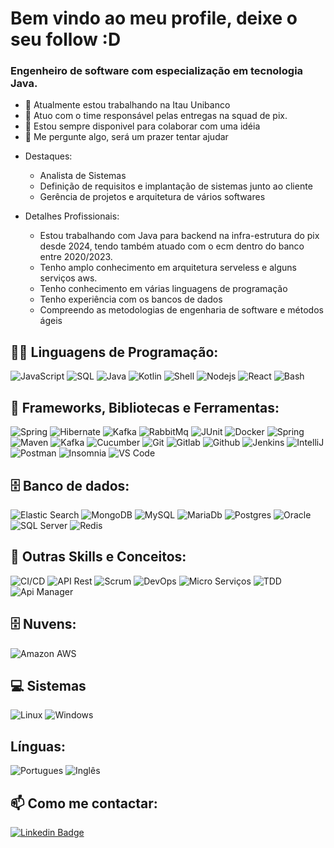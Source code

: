 # Bem vindo ao meu profile, deixe o seu follow :D

### Engenheiro de software com especialização em tecnologia Java. 

- 🔭 Atualmente estou trabalhando na Itau Unibanco
- 🌱 Atuo com o time responsável pelas entregas na squad de pix.
- 👯 Estou sempre disponivel para colaborar com uma idéia
- 💬 Me pergunte algo, será um prazer tentar ajudar

* Destaques: 
    * Analista de Sistemas
    * Definição de requisitos e implantação de sistemas junto ao cliente
    * Gerência de projetos e arquitetura de vários softwares

* Detalhes Profissionais: 
    * Estou trabalhando com Java para backend na infra-estrutura do pix desde 2024, tendo também atuado com o ecm dentro do banco entre 2020/2023.
    * Tenho amplo conhecimento em arquitetura serveless e alguns serviços aws. 
    * Tenho conhecimento em várias linguagens de programação
    * Tenho experiência com os bancos de dados
    * Compreendo as metodologias de engenharia de software e métodos ágeis

## 👨‍💻 Linguagens de Programação:
 ![JavaScript](https://img.shields.io/badge/-JavaScript%20-%23525252.svg?style=flat&logo=JavaScript&logoColor=yellow&) 
 ![SQL](https://img.shields.io/badge/SQL%20-%23525252.svg?style=flat&logo=amazon-dynamodb&) 
 ![Java](https://img.shields.io/badge/-Java%20-%23525252.svg?style=flat&logo=Java&logoColor=white&) 
 ![Kotlin](https://img.shields.io/badge/-Kotlin%20-%23525252.svg?style=flat&logo=kotlin&) 
 ![Shell](https://img.shields.io/badge/Shell%20-%23525252.svg?style=flat&logo=gnu-bash&) 
 ![Nodejs](https://img.shields.io/badge/-Nodejs%20-%23525252.svg?style=flat&logo=node.js&) 
 ![React](https://img.shields.io/badge/-React%20-%23525252.svg?style=flat&logo=React&logoColor=blue&) 
 ![Bash](https://img.shields.io/badge/GNU%20Bash-4EAA25?style=flat&logo=GNU%20Bash&color=gray) 
  

## 🧰 Frameworks, Bibliotecas e Ferramentas:

![Spring](https://img.shields.io/badge/-Spring%20-%23525252.svg?style=flat&logo=spring&logoColor=green&) 
![Hibernate](https://img.shields.io/badge/-Hibernate-%23525252.svg?style=flat&logo=hibernate&) 
![Kafka](https://img.shields.io/badge/-Kafka%20-%23525252.svg?style=flat&logo=kafka&logoColor=blue)
![RabbitMq](https://img.shields.io/badge/-RabbitMq%20-%23525252.svg?style=flat&logo=RabbitMq)
![JUnit](https://img.shields.io/badge/-JUnit%20-%23525252.svg?style=flat&logo=cachet&)
![Docker](https://img.shields.io/badge/-Docker%20-%23525252.svg?style=flat&logo=docker&)
![Spring](https://img.shields.io/badge/-Spring%20-%23525252.svg?style=flat&logo=spring&logoColor=green&)
![Maven](https://img.shields.io/badge/-Maven%20-%23525252.svg?style=flat&logo=apache-maven&logoColor=ffb9b4&)
![Kafka](https://img.shields.io/badge/-Kafka%20-%23525252.svg?style=flat&logo=apache-kafka&)
![Cucumber](https://img.shields.io/badge/-Cucumber%20-%23525252.svg?style=flat&logo=cucumber&)
![Git](https://img.shields.io/badge/-Git%20-%23525252.svg?style=flat&logo=git&)
![Gitlab](https://img.shields.io/badge/-Gitlab%20-%23525252.svg?style=flat&logo=Gitlab&)
![Github](https://img.shields.io/badge/-GitHub%20-%23525252.svg?style=flat&logo=github&)
![Jenkins](https://img.shields.io/badge/Jenkins%20-%23525252.svg?style=flat&logo=Jenkins&)
![IntelliJ](https://img.shields.io/badge/-IntelliJ%20-%23525252.svg?style=flat&logo=jetbrains&)
![Postman](https://img.shields.io/badge/-Postman%20-%23525252.svg?style=flat&logo=postman&)
![Insomnia](https://img.shields.io/badge/-Insomnia%20-%23525252.svg?style=flat&logo=insomnia&logoColor=blue)
![VS Code](https://img.shields.io/badge/VsCode-DD0031?style=flat&logo=visualstudiocode&color=gray&logoColor=blue)

## 🗄️ Banco de dados:

![Elastic Search](https://img.shields.io/badge/-ElasticSearch%20-%23525252.svg?style=flat-square&logo=elasticsearch)
![MongoDB](https://img.shields.io/badge/MongoDB%20-%23525252.svg?style=flat&logo=MongoDB&) 
![MySQL](https://img.shields.io/badge/-MySQL%20-%23525252.svg?style=flat&logo=mysql&logoColor=white&) 
![MariaDb](https://img.shields.io/badge/-MariaDB%20-%23525252.svg?style=flat&logo=mariadb&logoColor=white&) 
![Postgres](https://img.shields.io/badge/-PostgreSQL%20-%23525252.svg?style=flat&logo=postgresql&) 
![Oracle](https://img.shields.io/badge/Oracle%20-%23525252.svg?style=flat&logo=Oracle&logoColor=red&) 
![SQL Server](https://img.shields.io/badge/SQL-Server%20-%23525252.svg?style=flat&logo=microsoft-sql-server&) 
![Redis](https://img.shields.io/badge/Redis%20-%23525252.svg?style=flat&logo=Redis&) 

## 🧰 Outras Skills e Conceitos:
![CI/CD](https://img.shields.io/badge/CI-CD-as.svg?style=flat-&logo=ci-cd)
![API Rest](https://img.shields.io/badge/API-Restful%20-%23525252.svg?style=flat&logo=API-Rest&) 
![Scrum](https://img.shields.io/badge/Scrum%20-%23525252.svg?style=flat&logo=scrum&) 
![DevOps](https://img.shields.io/badge/DevSecOps%20-%23525252.svg?style=flat&logo=DevSecOps&) 
![Micro Serviços ](https://img.shields.io/badge/Micro-Serviços%20-%23525252.svg?style=flat&logo=scrum&) 
![TDD](https://img.shields.io/badge/TDD%20-%23525252.svg?style=flat&logo=tdd&) 
![Api Manager](https://img.shields.io/badge/Api-Manager%20-%23525252.svg?style=flat&logo=scrum&) 

## 🗄️ Nuvens:
![Amazon AWS](https://img.shields.io/badge/%20AWS%20-%23525252.svg?style=flat-square&logo=amazon-aws&logoColor=orange)

## 💻 Sistemas
![Linux](https://img.shields.io/badge/-Linux%20-%23525252.svg?style=flat&logo=linux&logoColor=white&)
![Windows](https://img.shields.io/badge/-Windows%20-%23525252.svg?style=flat&logo=Windows&)

## Línguas:
![Portugues](https://img.shields.io/badge/-Português%20-%23525252.svg?style=flat&logo=pt-br&logoColor=white&)
![Inglês](https://img.shields.io/badge/-Inglês%20-%23525252.svg?style=flat&logo=pt-br&logoColor=white&)


## 📫 Como me contactar: 

[![Linkedin Badge](https://img.shields.io/badge/-Linkedin-6633cc?style=flat-square&logo=Linkedin&color=14274e&link=https://www.linkedin.com/in/jefferson-willian-fonseca/)](https://www.linkedin.com/in/jefferson-willian-fonseca/)
